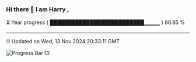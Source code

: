 ### Hi there 👋 I am Harry , 

⏳ Year progress { ██████████████████████████▁▁▁▁ } 86.85 %

---

⏰ Updated on Wed, 13 Nov 2024 20:33:11 GMT

![Progress Bar CI](https://github.com/duykhang68/duykhang68/workflows/Progress%20Bar%20CI/badge.svg)
